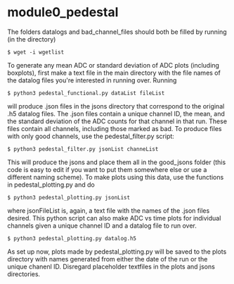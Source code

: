 # module0_pedestal
The folders datalogs and bad_channel_files should both be filled by running (in the directory)
```
$ wget -i wgetlist
```
To generate any mean ADC or standard deviation of ADC plots (including boxplots), first make a text file in the main directory with the file names of the datalog files you're interested in running over. Running
```
$ python3 pedestal_functional.py dataList fileList
```
will produce .json files in the jsons directory that correspond to the original .h5 datalog files. The .json files contain a unique channel ID, the mean, and the standard deviation of the ADC counts for that channel in that run. These files contain all channels, including those marked as bad. To produce files with only good channels, use the pedestal_filter.py script:
```
$ python3 pedestal_filter.py jsonList channeList
```
This will produce the jsons and place them all in the good_jsons folder (this code is easy to edit if you want to put them somewhere else or use a different naming scheme). To make plots using this data, use the functions in pedestal_plotting.py and do 
```
$ python3 pedestal_plotting.py jsonList
```
where jsonFileList is, again, a text file with the names of the .json files desired. This python script can also make ADC vs time plots for individual channels given a unique channel ID and a datalog file to run over. 
```
$ python3 pedestal_plotting.py datalog.h5
```
As set up now, plots made by pedestal_plotting.py will be saved to the plots directory with names generated from either the date of the run or the unique chanenl ID. Disregard placeholder textfiles in the plots and jsons directories.
